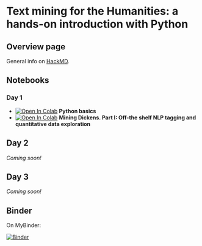 # Text mining for the Humanities: a hands-on introduction with Python

## Overview page
General info on [HackMD](https://hackmd.io/@h7WQUmfIS3uo0vdpcyPkCQ/Hyiol3LZ6).


## Notebooks

### Day 1
- [![Open In Colab](https://colab.research.google.com/assets/colab-badge.svg)](https://colab.research.google.com/drive/1qYFtL53qvac_ON-uOcesP_mZ1sjs91_H?usp=sharing) **Python basics**
- [![Open In Colab](https://colab.research.google.com/assets/colab-badge.svg)](https://colab.research.google.com/drive/1sk8zEJOj5v6qZ6xfcZIQd5bOcUxQBy4e?usp=sharing) **Mining Dickens. Part I: Off-the shelf NLP tagging and quantitative data exploration**

## Day 2
_Coming soon!_

## Day 3
_Coming soon!_

## Binder
On MyBinder:

[![Binder](https://mybinder.org/badge_logo.svg)](https://mybinder.org/v2/gh/npedrazzini/pavia-text-mining.git/HEAD)

